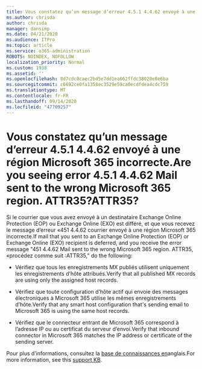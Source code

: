 ```yaml
---
title: Vous constatez qu’un message d’erreur 4.5.1 4.4.62 envoyé à une région Microsoft 365 incorrecte. ATTR35?
ms.author: chrisda
author: chrisda
manager: dansimp
ms.date: 04/21/2020
ms.audience: ITPro
ms.topic: article
ms.service: o365-administration
ROBOTS: NOINDEX, NOFOLLOW
localization_priority: Normal
ms.custom: 1938
ms.assetid: ''
ms.openlocfilehash: 8d7cdc0caec2bd5e7dd1ea662ffdc38020e8e6ba
ms.sourcegitcommit: c6692ce0fa1358ec3529e59ca0ecdfdea4cdc759
ms.translationtype: MT
ms.contentlocale: fr-FR
ms.lasthandoff: 09/14/2020
ms.locfileid: "47709257"
---
```

# <a name="are-you-seeing-error-451-4462-mail-sent-to-the-wrong-microsoft-365-region-attr35"></a><span data-ttu-id="4b804-103">Vous constatez qu’un message d’erreur 4.5.1 4.4.62 envoyé à une région Microsoft 365 incorrecte.</span><span class="sxs-lookup"><span data-stu-id="4b804-103">Are you seeing error 4.5.1 4.4.62 Mail sent to the wrong Microsoft 365 region.</span></span> <span data-ttu-id="4b804-104">ATTR35?</span><span class="sxs-lookup"><span data-stu-id="4b804-104">ATTR35?</span></span>

<span data-ttu-id="4b804-105">Si le courrier que vous avez envoyé à un destinataire Exchange Online Protection (EOP) ou Exchange Online (EXO) est différé, et que vous recevez le message d’erreur «451 4.4.62 courrier envoyé à une région Microsoft 365 incorrecte.</span><span class="sxs-lookup"><span data-stu-id="4b804-105">If mail that you sent to an Exchange Online Protection (EOP) or Exchange Online (EXO) recipient is deferred, and you receive the error message "451 4.4.62 Mail sent to the wrong Microsoft 365 region.</span></span> <span data-ttu-id="4b804-106">ATTR35, «procédez comme suit :</span><span class="sxs-lookup"><span data-stu-id="4b804-106">ATTR35," do the following:</span></span>

- <span data-ttu-id="4b804-107">Vérifiez que tous les enregistrements MX publiés utilisent uniquement les enregistrements d’hôte attribués.</span><span class="sxs-lookup"><span data-stu-id="4b804-107">Verify that all published MX records are using only the assigned host records.</span></span>

- <span data-ttu-id="4b804-108">Vérifiez que toute configuration d’hôte actif qui envoie des messages électroniques à Microsoft 365 utilise les mêmes enregistrements d’hôte.</span><span class="sxs-lookup"><span data-stu-id="4b804-108">Verify that any smart host configuration that's sending email to Microsoft 365 is using the same host records.</span></span>

- <span data-ttu-id="4b804-109">Vérifiez que le connecteur entrant de Microsoft 365 correspond à l’adresse IP ou au certificat du serveur d’envoi.</span><span class="sxs-lookup"><span data-stu-id="4b804-109">Verify that inbound connector in Microsoft 365 matches the IP address or certificate of the sending server.</span></span>

<span data-ttu-id="4b804-110">Pour plus d’informations, consultez la [base de connaissances en](https://support.microsoft.com/help/4057301/attr35-response-code-when-mail-is-sent-to-eop-exo)anglais.</span><span class="sxs-lookup"><span data-stu-id="4b804-110">For more information, see this [support KB](https://support.microsoft.com/help/4057301/attr35-response-code-when-mail-is-sent-to-eop-exo).</span></span>
